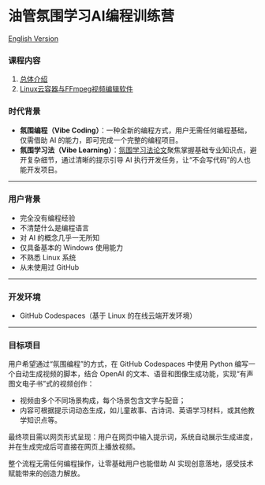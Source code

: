 # 油管氛围学习AI编程训练营

[English Version](README.md)

### 课程内容

1. [总体介绍](01-introduction/README_zh_CN.md)
2. [Linux云容器与FFmpeg视频编辑软件](02-linux-ffmpeg/README_zh_CN.md)

### **时代背景**

- **氛围编程（Vibe Coding）**：一种全新的编程方式，用户无需任何编程基础，仅需借助 AI 的能力，即可完成一个完整的编程项目。
- **氛围学习法（Vibe Learning）**：[氛围学习法论文](https://github.com/X-School-Academy/Vibe-Learning-Reseach/blob/main/README_zh_CN.md)聚焦掌握基础专业知识点，避开复杂细节，通过清晰的提示引导 AI 执行开发任务，让“不会写代码”的人也能开发项目。

---

### **用户背景**

- 完全没有编程经验  
- 不清楚什么是编程语言  
- 对 AI 的概念几乎一无所知  
- 仅具备基本的 Windows 使用能力  
- 不熟悉 Linux 系统  
- 从未使用过 GitHub  

---

### **开发环境**

- GitHub Codespaces（基于 Linux 的在线云端开发环境）

---

### **目标项目**

用户希望通过“氛围编程”的方式，在 GitHub Codespaces 中使用 Python 编写一个自动生成视频的脚本，结合 OpenAI 的文本、语音和图像生成功能，实现“有声图文电子书”式的视频创作：

- 视频由多个不同场景构成，每个场景包含文字与配音；  
- 内容可根据提示词动态生成，如儿童故事、古诗词、英语学习材料，或其他教学知识点等。

最终项目需以网页形式呈现：用户在网页中输入提示词，系统自动展示生成进度，并在生成完成后可直接在网页上播放视频。  

整个流程无需任何编程操作，让零基础用户也能借助 AI 实现创意落地，感受技术赋能带来的创造力解放。